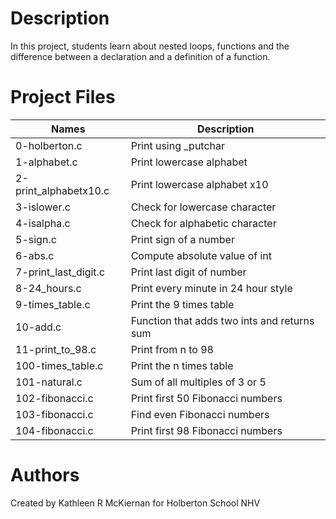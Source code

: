 # Description
In this project, students learn about nested loops, functions and the difference between a declaration and a definition of a function.

# Project Files
Names | Description
------|-----------------------
0-holberton.c | Print using _putchar
1-alphabet.c | Print lowercase alphabet
2-print_alphabetx10.c | Print lowercase alphabet x10
3-islower.c | Check for lowercase character
4-isalpha.c | Check for alphabetic character
5-sign.c | Print sign of a number
6-abs.c | Compute absolute value of int
7-print_last_digit.c | Print last digit of number
8-24_hours.c | Print every minute in 24 hour style
9-times_table.c | Print the 9 times table
10-add.c | Function that adds two ints and returns sum
11-print_to_98.c | Print from n to 98
100-times_table.c | Print the n times table
101-natural.c | Sum of all multiples of 3 or 5
102-fibonacci.c | Print first 50 Fibonacci numbers
103-fibonacci.c | Find even Fibonacci numbers
104-fibonacci.c | Print first 98 Fibonacci numbers

# Authors
Created by Kathleen R McKiernan for Holberton School NHV
